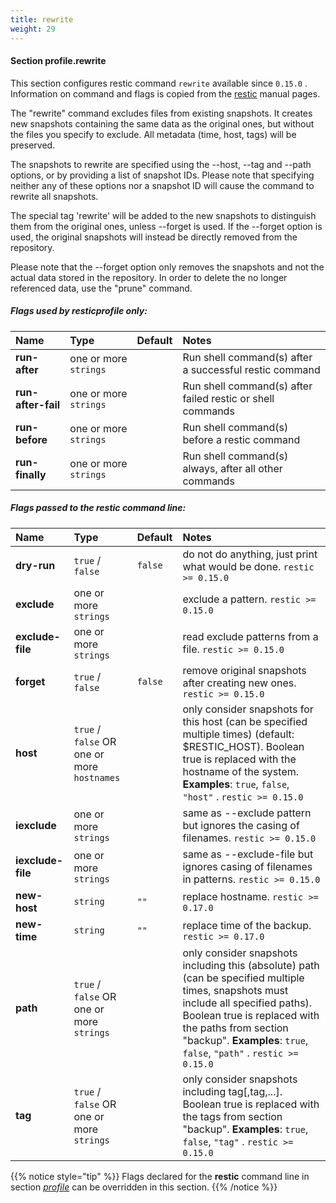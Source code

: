 ```yaml
---
title: rewrite
weight: 29
---
```

#### Section profile.**rewrite**

This section configures restic command `rewrite`  available since `0.15.0` .
Information on command and flags is copied from the [restic](https://github.com/restic/restic) manual pages.

The "rewrite" command excludes files from existing snapshots. It creates new
snapshots containing the same data as the original ones, but without the files
you specify to exclude. All metadata (time, host, tags) will be preserved.

The snapshots to rewrite are specified using the --host, --tag and --path options,
or by providing a list of snapshot IDs. Please note that specifying neither any of
these options nor a snapshot ID will cause the command to rewrite all snapshots.

The special tag 'rewrite' will be added to the new snapshots to distinguish
them from the original ones, unless --forget is used. If the --forget option is
used, the original snapshots will instead be directly removed from the repository.

Please note that the --forget option only removes the snapshots and not the actual
data stored in the repository. In order to delete the no longer referenced data,
use the "prune" command.

##### Flags used by **resticprofile** only:

| Name              | Type                    | Default  | Notes |
|:------------------|:------------------------|:---------|:------|
| **run-after** |one or more `strings` | |Run shell command(s) after a successful restic command |
| **run-after-fail** |one or more `strings` | |Run shell command(s) after failed restic or shell commands |
| **run-before** |one or more `strings` | |Run shell command(s) before a restic command |
| **run-finally** |one or more `strings` | |Run shell command(s) always, after all other commands |



##### Flags passed to the **restic** command line:

| Name              | Type                    | Default  | Notes |
|:------------------|:------------------------|:---------|:------|
| **dry-run** |`true` / `false` |`false` |do not do anything, just print what would be done. `restic >= 0.15.0`  |
| **exclude** |one or more `strings` | |exclude a pattern. `restic >= 0.15.0`  |
| **exclude-file** |one or more `strings` | |read exclude patterns from a file. `restic >= 0.15.0`  |
| **forget** |`true` / `false` |`false` |remove original snapshots after creating new ones. `restic >= 0.15.0`  |
| **host** |`true` / `false` OR one or more `hostnames` | |only consider snapshots for this host (can be specified multiple times) (default: $RESTIC_HOST). Boolean true is replaced with the hostname of the system. **Examples**: `true`, `false`, `"host"` . `restic >= 0.15.0`  |
| **iexclude** |one or more `strings` | |same as --exclude pattern but ignores the casing of filenames. `restic >= 0.15.0`  |
| **iexclude-file** |one or more `strings` | |same as --exclude-file but ignores casing of filenames in patterns. `restic >= 0.15.0`  |
| **new-host** |`string` |`""` |replace hostname. `restic >= 0.17.0`  |
| **new-time** |`string` |`""` |replace time of the backup. `restic >= 0.17.0`  |
| **path** |`true` / `false` OR one or more `strings` | |only consider snapshots including this (absolute) path (can be specified multiple times, snapshots must include all specified paths). Boolean true is replaced with the paths from section "backup". **Examples**: `true`, `false`, `"path"` . `restic >= 0.15.0`  |
| **tag** |`true` / `false` OR one or more `strings` | |only consider snapshots including tag[,tag,...]. Boolean true is replaced with the tags from section "backup". **Examples**: `true`, `false`, `"tag"` . `restic >= 0.15.0`  |




{{% notice style="tip" %}}
Flags declared for the **restic** command line in section *[profile](../profile)*
can be overridden in this section.
{{% /notice %}}

